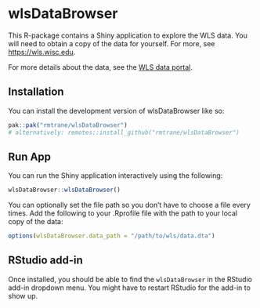 
<!-- README.md is generated from README.Rmd. Please edit that file -->

# wlsDataBrowser

<!-- badges: start -->
<!-- badges: end -->

This R-package contains a Shiny application to explore the WLS data. You
will need to obtain a copy of the data for yourself. For more, see
<https://wls.wisc.edu>.

For more details about the data, see the [WLS data
portal](https://wls.portal.ssc.wisc.edu).

## Installation

You can install the development version of wlsDataBrowser like so:

``` r
pak::pak("rmtrane/wlsDataBrowser")
# alternatively: remotes::install_github("rmtrane/wlsDataBrowser")
```

## Run App

You can run the Shiny application interactively using the following:

``` r
wlsDataBrowser::wlsDataBrowser()
```

You can optionally set the file path so you don’t have to choose a file
every times. Add the following to your .Rprofile file with the path to
your local copy of the data:

``` r
options(wlsDataBrowser.data_path = "/path/to/wls/data.dta")
```

## RStudio add-in

Once installed, you should be able to find the `wlsDataBrowser` in the
RStudio add-in dropdown menu. You might have to restart RStudio for the
add-in to show up.

